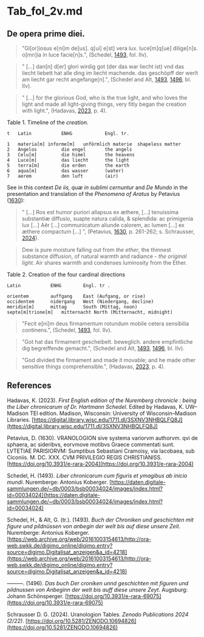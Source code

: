 # Tab_fol_2v.md

## De opera prime diei.

>"Gl[or]iosus e[ni]m de[us]. q[ui] e[st] vera lux. luce[m]q[ue] dilige[n]s. o[mn]ia in luce facie[n]s.", (Schedel, [1493](https://daten.digitale-sammlungen.de/~db/0003/bsb00034024/images/index.html?id=00034024), fol. IIv).

>" [...] dan[n] d[er] glori wirdig got (der das war liecht ist) vnd das liecht liebett hat alle ding im liecht machende. das geschöpff der werlt am liecht gar recht angefange[n].", (Schedel and Alt, [1493](https://web.archive.org/web/20161003154613/http://ora-web.swkk.de/digimo_online/digimo.entry?source=digimo.Digitalisat_anzeigen&a_id=4218), [1496](https://doi.org/10.3931/e-rara-69075), bl. IIv).

>" [...] for the glorious God, who is the true light, and who loves the light and made all light-giving things, very fitly began the creation with light.", (Hadavas, [2023](https://digital.library.wisc.edu/1711.dl/3SXNV3NHBQLFQ8J), p. 4).

Table 1. Timeline of the *creation*.
~~~
t	Latin			ENHG			Engl. tr.

1	materia[m] informe[m]	unförmlich materie	shapeless matter
2	Angelos			die engel		the angels
3	Celu[m]			die himel		the heavens
4	Luce[m]			das liecht		the light
5	terra[m]		die erden		the earth
6	aqua[m]			das wasser		(water)
7	aerem			den luft		(air)
~~~

See in this context *De iis, quæ in sublimi cernuntur* and *De Mundo* in the presentation and translation of the *Phenomena of Aratus* by Petavius ​​([1630](https://doi.org/10.3931/e-rara-2004)):

>" [...] Ros est humor puriori allapsus ex æthere, [...] tenuissima substantiæ diffusio, suapte natura calida, & splendida: ac primigenia lux [...] Aër [...] communicatum aliunde calorem, ac lumen [...] ex æthere compactum [...] ", (Petavius, [1630](https://doi.org/10.3931/e-rara-2004), p. 261-262; s. Schrausser, [2024](https://doi.org/10.5281/ZENODO.10694826)).

>Dew is pure moisture falling out from *the ether*, the thinnest substance diffusion, of natural warmth and radiance - *the original light*. Air shares warmth and condenses luminosity from the Ether.

Table 2. Creation of the four cardinal directions
~~~
Latin			ENHG		Engl. tr .

orientem		auffgang	East (Aufgang, or rise)
occidentem		nidergang	West (Niedergang, decline)
meridie[m]		mittag		South (Mittag, noon)
septe[m]trione[m]	mitternacht	North (Mitternacht, midnight)
~~~

>"Fecit e[ni]m deus firmamentum rotundum mobile cetera sensibilia continens.", (Schedel, [1493](https://daten.digitale-sammlungen.de/~db/0003/bsb00034024/images/index.html?id=00034024), fol. IIv).

>"Got hat das firmament gescheibelt. beweglich. andere empfintliche dig begreiffende gemacht.", (Schedel and Alt, [1493](https://web.archive.org/web/20161003154613/http://ora-web.swkk.de/digimo_online/digimo.entry?source=digimo.Digitalisat_anzeigen&a_id=4218), [1496](https://doi.org/10.3931/e-rara-69075), bl. IIv).

>"God divided the firmament and made it movable; and he made other sensitive things comprehensible.", (Hadavas, [2023](https://digital.library.wisc.edu/1711.dl/3SXNV3NHBQLFQ8J), p. 4).

## References

Hadavas, K. (2023). *First English edition of the Nuremberg chronicle : being the Liber chronicarum of Dr. Hartmann Schedel*. Edited by Hadavas, K. UW–Madison TEI edition. Madison, Wisconsin: University of Wisconsin–Madison Libraries. [https://digital.library.wisc.edu/1711.dl/3SXNV3NHBQLFQ8J](https://digital.library.wisc.edu/1711.dl/3SXNV3NHBQLFQ8J)

Petavius, D. (1630). VRANOLOGION sive systema variorvm authorvm. qvi de sphaera, ac sideribvs, eorvmove motibvs Graece commentati sunt. LVTETIAE PARISIORVM: Sumptibus Sebastiani Cramoisy, via Iacobaea, sub Ciconiis. M. DC. XXX. CVM PRIVILEGIO REGIS CHRISTIANISS. [https://doi.org/10.3931/e-rara-2004](https://doi.org/10.3931/e-rara-2004)

Schedel, H. (1493). *Liber chronicarum cum figuris et ymagibus ab inicio mundi*. Nuremberge: Antonius Koberger. [https://daten.digitale-sammlungen.de/~db/0003/bsb00034024/images/index.html?id=00034024](https://daten.digitale-sammlungen.de/~db/0003/bsb00034024/images/index.html?id=00034024)

Schedel, H., & Alt, G. (tr.). (1493). *Buch der Chroniken und geschichten mit figure und pildnüssen von anbegin der welt bis auf diese unsere Zeit*. Nuremberge: Antonius Koberger.
[https://web.archive.org/web/20161003154613/http://ora-web.swkk.de/digimo_online/digimo.entry?source=digimo.Digitalisat_anzeigen&a_id=4218](https://web.archive.org/web/20161003154613/http://ora-web.swkk.de/digimo_online/digimo.entry?source=digimo.Digitalisat_anzeigen&a_id=4218)

———. (1496). *Das buch Der croniken unnd geschichten mit figuren und pildnussen von Anbeginn der welt bis auff diese unsere Zeyt*. Augsburg: Johann Schönsperger. [https://doi.org/10.3931/e-rara-69075](https://doi.org/10.3931/e-rara-69075) 

Schrausser D. G. (2024). Uranologion Tables. *Zenodo Publications 2024 (2/22)*. [https://doi.org/10.5281/ZENODO.10694826](https://doi.org/10.5281/ZENODO.10694826)
